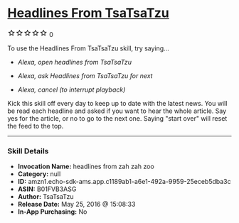 # [Headlines From TsaTsaTzu](http://alexa.amazon.com/#skills/amzn1.echo-sdk-ams.app.c1189ab1-a6e1-492a-9959-25eceb5dba3c)
![0 stars](../../images/ic_star_border_black_18dp_1x.png)![0 stars](../../images/ic_star_border_black_18dp_1x.png)![0 stars](../../images/ic_star_border_black_18dp_1x.png)![0 stars](../../images/ic_star_border_black_18dp_1x.png)![0 stars](../../images/ic_star_border_black_18dp_1x.png) 0

To use the Headlines From TsaTsaTzu skill, try saying...

* *Alexa, open headlines from TsaTsaTzu*

* *Alexa, ask Headlines from TsaTsaTzu for next*

* *Alexa, cancel (to interrupt playback)*

Kick this skill off every day to keep up to date with the latest news. You will be read each headline and asked if you want to hear the whole article. Say yes for the article, or no to go to the next one. Saying "start over" will reset the feed to the top.

***

### Skill Details

* **Invocation Name:** headlines from zah zah zoo
* **Category:** null
* **ID:** amzn1.echo-sdk-ams.app.c1189ab1-a6e1-492a-9959-25eceb5dba3c
* **ASIN:** B01FVB3ASG
* **Author:** TsaTsaTzu
* **Release Date:** May 25, 2016 @ 15:08:33
* **In-App Purchasing:** No
